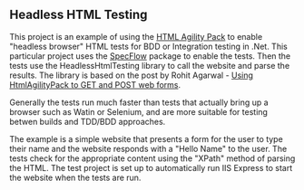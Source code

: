 Headless HTML Testing
---------------------

This project is an example of using the [HTML Agility Pack](http://htmlagilitypack.codeplex.com/) to enable "headless browser" HTML tests for
BDD or Integration testing in .Net. This particular project uses the [SpecFlow](http://specflow.org/) package to enable the tests.  Then the tests use the HeadlessHtmlTesting
library to call the website and parse the results.  The library is based on the post by Rohit Agarwal - [Using HtmlAgilityPack to GET and POST web forms](http://refactoringaspnet.blogspot.com/2010/04/using-htmlagilitypack-to-get-and-post.html).

Generally the tests run much faster than tests that actually bring up a browser such as Watin or Selenium, and are more suitable for testing betwen 
builds and TDD/BDD approaches.

The example is a simple website that presents a form for the user to type their name and the website responds with a "Hello Name" to the user. The tests 
check for the appropriate content using the "XPath" method of parsing the HTML. The test project is set up to automatically run IIS Express to start the
website when the tests are run.